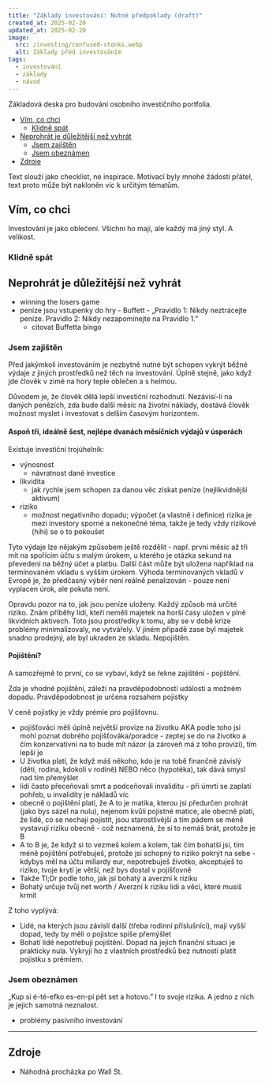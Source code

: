 ```yaml
---
title: "Základy investování: Nutné předpoklady (draft)"
created_at: 2025-02-20
updated_at: 2025-02-20
image:
  src: /investing/confused-stonks.webp
  alt: Základy před investováním
tags:
  - investování
  - základy
  - návod
---
```


Základová deska pro budování osobního investičního portfolia.

- [Vím, co chci](#vím-co-chci)
  - [Klidně spát](#klidně-spát)
- [Neprohrát je důležitější než vyhrát](#neprohrát-je-důležitější-než-vyhrát)
  - [Jsem zajištěn](#jsem-zajištěn)
  - [Jsem obeznámen](#jsem-obeznámen)
- [Zdroje](#zdroje)

Text slouží jako checklist, ne inspirace. Motivací byly mnohé žádosti přátel, text proto může být nakloněn víc k určitým tématům.

## Vím, co chci

Investování je jako oblečení. Všichni ho mají, ale každý má jiný styl. A velikost.

### Klidně spát

## Neprohrát je důležitější než vyhrát

- winning the losers game
- peníze jsou vstupenky do hry - Buffett - „Pravidlo 1: Nikdy neztrácejte peníze. Pravidlo 2: Nikdy nezapomínejte na Pravidlo 1.”
  - citovat Buffetta bingo

### Jsem zajištěn

Před jakýmkoli investováním je nezbytně nutné být schopen vykrýt běžné výdaje z jiných prostředků než těch na investování. Úplně stejně, jako když jde člověk v zimě na hory teple oblečen a s helmou.

Důvodem je, že člověk dělá lepší investiční rozhodnutí. Nezávisí-li na daných penězích, zda bude další měsíc na životní náklady, dostává člověk možnost myslet i investovat s delším časovým horizontem.

#### Aspoň tři, ideálně šest, nejlépe dvanách měsíčních výdajů v úsporách

Existuje investiční trojúhelník:

- výnosnost
  - návratnost dané investice
- likvidita
  - jak rychle jsem schopen za danou věc získat peníze (nejlikvidnější aktivum)
- riziko
  - možnost negativního dopadu; výpočet (a vlastně i definice) rizika je mezi investory sporné a nekonečné téma, takže je tedy vždy rizikové (hihi) se o to pokoušet

Tyto výdaje lze nějakým způsobem ještě rozdělit - např. první měsíc až tři mít na spořícím účtu s malým úrokem, u kterého je otázka sekund na převedení na běžný účet a platbu. Další část může být uložena například na termínovaném vkladu s vyšším úrokem. Výhoda termínovaných vkladů v Evropě je, že předčasný výběr není reálně penalizován - pouze není vyplacen úrok, ale pokuta není.

Opravdu pozor na to, jak jsou peníze uloženy. Každý způsob má určité riziko. Znám příběhy lidí, kteří neměli majetek na horší časy uložen v plně likvidních aktivech. Toto jsou prostředky k tomu, aby se v době krize problémy minimalizovaly, ne vytvářely. V jiném případě zase byl majetek snadno prodejný, ale byl ukraden ze skladu. Nepojištěn.

#### Pojištění?

A samozřejmě to první, co se vybaví, když se řekne zajištění - pojištění.

Zda je vhodné pojištění, záleží na pravděpodobnosti události a možném dopadu. Pravděpodobnost je určena rozsahem pojistky

V ceně pojistky je vždy prémie pro pojišťovnu.

- pojišťováci měli úplně největší provize na životku AKA podle toho jsi mohl poznat dobrého pojišťováka/poradce - zeptej se do na životko a čím konzervativní na to bude mít názor (a zároveň má z toho provizi), tím lepší je
- U životka platí, že když máš někoho, kdo je na tobě finančně závislý (děti, rodina, kdokoli v rodině) NEBO něco (hypotéka), tak dává smysl nad tím přemýšlet
- lidi často přeceňovali smrt a podceňovali invaliditu - při úmrtí se zaplatí pohřeb, u invalidity je nákladů víc
- obecně o pojištění platí, že A to je matika, kterou jsi předurčen prohrát (jako bys sázel na nulu), nejenom kvůli pojistné matice, ale obecně platí, že lidé, co se nechají pojistit, jsou starostlivější a tím pádem se méně vystavují riziku obecně - což neznamená, že si to nemáš brát, protože je B
- A to B je, že když si to vezmeš kolem a kolem, tak čím bohatší jsi, tím méně pojištění potřebuješ, protože jsi schopný to riziko pokrýt na sebe - kdybys měl na účtu miliardy eur, nepotrebuješ životko, akceptuješ to riziko, tvoje krytí je větší, než bys dostal v pojišťovně
- Takže Tl;Dr podle toho, jak jsi bohatý a averzní k riziku
- Bohatý určuje tvůj net worth / Averzní k riziku lidi a věci, které musíš krmit

Z toho vyplývá:

- Lidé, na kterých jsou závislí další (třeba rodinní příslušníci), mají vyšší dopad, tedy by měli o pojistce spíše přemýšlet
- Bohatí lidé nepotřebují pojištění. Dopad na jejich finanční situaci je prakticky nula. Vykryjí ho z vlastních prostředků bez nutnosti platit pojistku s prémiem.

### Jsem obeznámen

„Kup si é-té-efko es-en-pí pět set a hotovo.” I to svoje rizika. A jedno z nich je jejich samotná neznalost.

- problémy pasivního investování

---

## Zdroje

- Náhodná procházka po Wall St.
